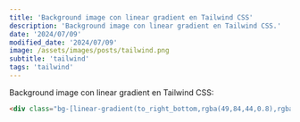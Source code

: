 ```yaml
---
title: 'Background image con linear gradient en Tailwind CSS'
description: 'Background image con linear gradient en Tailwind CSS.'
date: '2024/07/09'
modified_date: '2024/07/09'
image: /assets/images/posts/tailwind.png
subtitle: 'tailwind'
tags: 'tailwind'
---
```


Background image con linear gradient en Tailwind CSS:

```html
<div class="bg-[linear-gradient(to_right_bottom,rgba(49,84,44,0.8),rgba(16,71,52,0.8)),url('../src/images/bg.jpg')]"></div>
```
